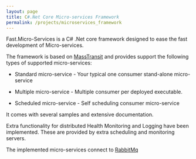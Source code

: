 ```yaml
---
layout: page
title: C#.Net Core Micro-services Framework
permalink: /projects/microservices_framework
---
```

Fast.Micro-Services is a C# .Net core framework designed to ease the fast development of Micro-services.

The framework is based on [MassTransit](https://masstransit-project.com/) and provides support the following types of supported micro-services:

- Standard micro-service - Your typical one consumer stand-alone micro-service

- Multiple micro-service - Multiple consumer per deployed executable.

- Scheduled micro-service - Self scheduling consumer micro-service

It comes with several samples and extensive documentation.

Extra functionality for distributed Health Monitoring and Logging have been implemented.
These are provided by extra scheduling and monitoring servers.

The implemented micro-services connect to [RabbitMq](https://www.rabbitmq.com/)

